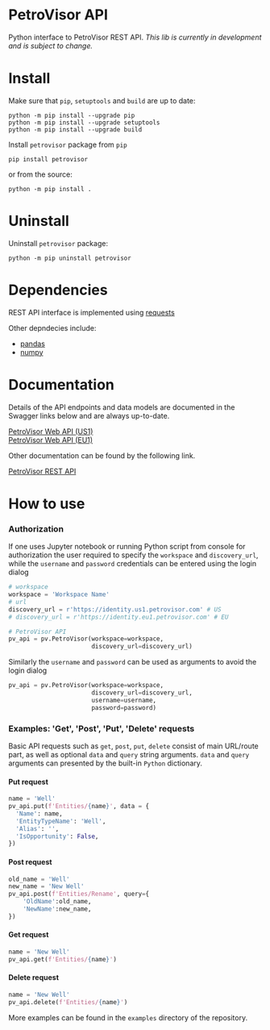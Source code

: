 # PetroVisor API

Python interface to PetroVisor REST API. 
*This lib is currently in development and is subject to change.*

# Install

Make sure that `pip`, `setuptools` and `build` are up to date:

    python -m pip install --upgrade pip
    python -m pip install --upgrade setuptools
    python -m pip install --upgrade build

Install `petrovisor` package from `pip`

    pip install petrovisor

or from the source:

    python -m pip install .

# Uninstall

Uninstall `petrovisor` package:

    python -m pip uninstall petrovisor

# Dependencies

REST API interface is implemented using [requests](https://github.com/psf/requests)

Other depndecies include:
- [pandas](https://github.com/pandas-dev/pandas)
- [numpy](https://github.com/numpy/numpy)

# Documentation

Details of the API endpoints and data models are documented in the Swagger links below and are always up-to-date.  

[PetroVisor Web API (US1)](https://api.us1.petrovisor.com/index.html?__hstc=187844791.915eb7f16db6760da47f18781132b2ac.1677840296877.1677840296877.1678450552784.2&__hssc=187844791.4.1678450552784&__hsfp=3193161031)  
[PetroVisor Web API (EU1)](https://api.eu1.petrovisor.com/index.html?__hstc=187844791.915eb7f16db6760da47f18781132b2ac.1677840296877.1677840296877.1678450552784.2&__hssc=187844791.4.1678450552784&__hsfp=3193161031)

Other documentation can be found by the following link.

[PetroVisor REST API](https://www.datagration.com/knowledge/how-do-i-acccess-the-petrovisor-rest-api)

# How to use

### Authorization

If one uses Jupyter notebook or running Python script from console for authorization the user required to specify the `workspace`  and `discovery_url`, while the `username` and `password` credentials can be entered using the login dialog

```python
# workspace
workspace = 'Workspace Name'
# url
discovery_url = r'https://identity.us1.petrovisor.com' # US
# discovery_url = r'https://identity.eu1.petrovisor.com' # EU

# PetroVisor API
pv_api = pv.PetroVisor(workspace=workspace,
                       discovery_url=discovery_url)
```

Similarly the `username` and `password` can be used as arguments to avoid the login dialog
```python
pv_api = pv.PetroVisor(workspace=workspace,
                       discovery_url=discovery_url,
                       username=username,
                       password=password)
```

### Examples: 'Get', 'Post', 'Put', 'Delete' requests

Basic API requests such as `get`, `post`, `put`, `delete` consist of main URL/route part,
as well as optional `data` and `query` string arguments.
`data` and `query` arguments can presented by the built-in `Python` dictionary.

#### Put request

```python
name = 'Well'
pv_api.put(f'Entities/{name}', data = {
  'Name': name,
  'EntityTypeName': 'Well',
  'Alias': '',
  'IsOpportunity': False,
})
```

#### Post request

```python
old_name = 'Well'
new_name = 'New Well'
pv_api.post(f'Entities/Rename', query={
    'OldName':old_name,
    'NewName':new_name,
})
```

#### Get request

```python
name = 'New Well'
pv_api.get(f'Entities/{name}')
```

#### Delete request

```python
name = 'New Well'
pv_api.delete(f'Entities/{name}')
```

More examples can be found in the `examples` directory of the repository.
